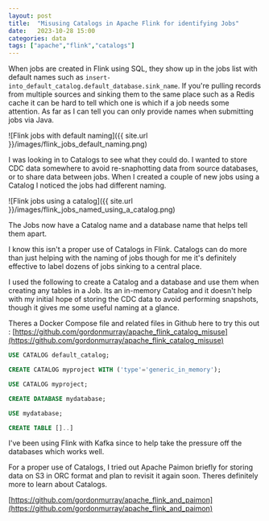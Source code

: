 ```yaml
---
layout: post
title:  "Misusing Catalogs in Apache Flink for identifying Jobs"
date:   2023-10-28 15:00
categories: data
tags: ["apache","flink","catalogs"]
---
```


When jobs are created in Flink using SQL, they show up in the jobs list with default names such as `insert-into_default_catalog.default_database.sink_name`. If you're pulling records from multiple sources and sinking them to the same place such as a Redis cache it can be hard to tell which one is which if a job needs some attention. As far as I can tell you can only provide names when submitting jobs via Java.

![Flink jobs with default naming]({{ site.url }}/images/flink_jobs_default_naming.png)

I was looking in to Catalogs to see what they could do. I wanted to store CDC data somewhere to avoid re-snaphotting data from source databases, or to share data between jobs. When I created a couple of new jobs using a Catalog I noticed the jobs had different naming.

![Flink jobs using a catalog]({{ site.url }}/images/flink_jobs_named_using_a_catalog.png)

The Jobs now have a Catalog name and a database name that helps tell them apart.

I know this isn't a proper use of Catalogs in Flink. Catalogs can do more than just helping with the naming of jobs though for me it's definitely effective to label dozens of jobs sinking to a central place.

I used the following to create a Catalog and a database and use them when creating any tables in a Job. Its an in-memory Catalog and it doesn't help with my initial hope of storing the CDC data to avoid performing snapshots, though it gives me some useful naming at a glance.

Theres a Docker Compose file and related files in Github here to try this out : [https://github.com/gordonmurray/apache_flink_catalog_misuse](https://github.com/gordonmurray/apache_flink_catalog_misuse)

```sql
USE CATALOG default_catalog;

CREATE CATALOG myproject WITH ('type'='generic_in_memory');

USE CATALOG myproject;

CREATE DATABASE mydatabase;

USE mydatabase;

CREATE TABLE []..]

```

I've been using Flink with Kafka since to help take the pressure off the databases which works well.

For a proper use of Catalogs, I tried out Apache Paimon briefly for storing data on S3 in ORC format and plan to revisit it again soon. Theres definitely more to learn about Catalogs.

[https://github.com/gordonmurray/apache_flink_and_paimon](https://github.com/gordonmurray/apache_flink_and_paimon)